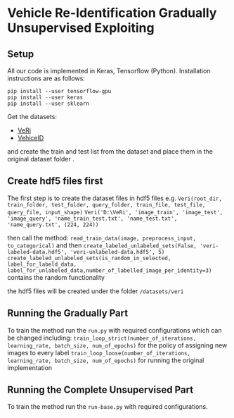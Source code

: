 # Vehicle Re-Identification Gradually Unsupervised Exploiting

## Setup
All our code is implemented in Keras, Tensorflow (Python). Installation instructions are as follows:
```
pip install --user tensorflow-gpu
pip install --user keras
pip install --user sklearn
```

Get the datasets:

- [VeRi](https://github.com/VehicleReId/VeRidataset)
- [VehiceID](https://pkuml.org/resources/pku-vehicleid.html)

and create the train and test list from the dataset and place them in the original dataset folder .

## Create hdf5 files first

The first step is to create the dataset files in hdf5 files e.g.
```Veri(root_dir, train_folder, test_folder, query_folder, train_file, test_file, query_file, input_shape)```
```Veri('D:\VeRi', 'image_train', 'image_test', 'image_query', 'name_train_test.txt', 'name_test.txt', 'name_query.txt', (224, 224))```

then call the method: `read_train_data(image, preprocess_input, to_categorical)` and then `create_labeled_unlabeled_sets(False, 'veri-labeled-data.hdf5', 'veri-unlabeled-data.hdf5', 5)`
`create_labeled_unlabeled_sets(is_random_in_selected, label_for_labeld_data, label_for_unlabeled_data,number_of_labelled_image_per_identity=3)` contains the random functionality

the hdf5 files will be created under the folder `/datasets/veri`

## Running the Gradually Part

To train the method run the `run.py` with required configurations which can be changed including:
`train_loop_strict(number_of_iterations, learning_rate, batch_size, num_of_epochs)` for the policy of assigning new images to every label
`train_loop_loose(number_of_iterations, learning_rate, batch_size, num_of_epochs)` for running the original implementation

## Running the Complete Unsupervised Part

To train the method run the `run-base.py` with required configurations.






